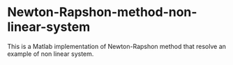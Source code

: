 # Newton-Rapshon-method-non-linear-system
This is a Matlab implementation of Newton-Rapshon method that resolve an example of non linear system.
